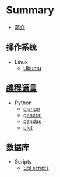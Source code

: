 # Summary
* [简介](README.md)

## 操作系统

* Linux
    * [Ubuntu](OS/linux/ubuntu.md)

## [编程语言](ProgrammingLanguage/contents.md)

* Python
    * [django](ProgrammingLanguage/python/django.md)
    * [general](ProgrammingLanguage/python/general.md)
    * [pandas](ProgrammingLanguage/python/pandas.md)
    * [plot](ProgrammingLanguage/python/plot.md)
  
## 数据库
* Scripts
    * [Sql scripts](Database/scripts/sql_scripts.md)